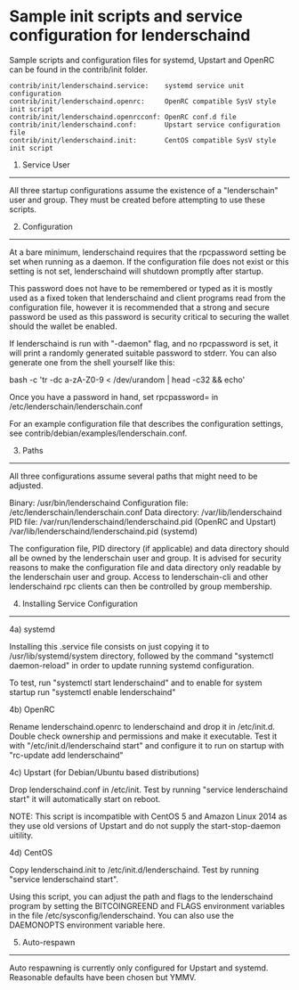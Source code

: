 Sample init scripts and service configuration for lenderschaind
==========================================================

Sample scripts and configuration files for systemd, Upstart and OpenRC
can be found in the contrib/init folder.

    contrib/init/lenderschaind.service:    systemd service unit configuration
    contrib/init/lenderschaind.openrc:     OpenRC compatible SysV style init script
    contrib/init/lenderschaind.openrcconf: OpenRC conf.d file
    contrib/init/lenderschaind.conf:       Upstart service configuration file
    contrib/init/lenderschaind.init:       CentOS compatible SysV style init script

1. Service User
---------------------------------

All three startup configurations assume the existence of a "lenderschain" user
and group.  They must be created before attempting to use these scripts.

2. Configuration
---------------------------------

At a bare minimum, lenderschaind requires that the rpcpassword setting be set
when running as a daemon.  If the configuration file does not exist or this
setting is not set, lenderschaind will shutdown promptly after startup.

This password does not have to be remembered or typed as it is mostly used
as a fixed token that lenderschaind and client programs read from the configuration
file, however it is recommended that a strong and secure password be used
as this password is security critical to securing the wallet should the
wallet be enabled.

If lenderschaind is run with "-daemon" flag, and no rpcpassword is set, it will
print a randomly generated suitable password to stderr.  You can also
generate one from the shell yourself like this:

bash -c 'tr -dc a-zA-Z0-9 < /dev/urandom | head -c32 && echo'

Once you have a password in hand, set rpcpassword= in /etc/lenderschain/lenderschain.conf

For an example configuration file that describes the configuration settings,
see contrib/debian/examples/lenderschain.conf.

3. Paths
---------------------------------

All three configurations assume several paths that might need to be adjusted.

Binary:              /usr/bin/lenderschaind
Configuration file:  /etc/lenderschain/lenderschain.conf
Data directory:      /var/lib/lenderschaind
PID file:            /var/run/lenderschaind/lenderschaind.pid (OpenRC and Upstart)
                     /var/lib/lenderschaind/lenderschaind.pid (systemd)

The configuration file, PID directory (if applicable) and data directory
should all be owned by the lenderschain user and group.  It is advised for security
reasons to make the configuration file and data directory only readable by the
lenderschain user and group.  Access to lenderschain-cli and other lenderschaind rpc clients
can then be controlled by group membership.

4. Installing Service Configuration
-----------------------------------

4a) systemd

Installing this .service file consists on just copying it to
/usr/lib/systemd/system directory, followed by the command
"systemctl daemon-reload" in order to update running systemd configuration.

To test, run "systemctl start lenderschaind" and to enable for system startup run
"systemctl enable lenderschaind"

4b) OpenRC

Rename lenderschaind.openrc to lenderschaind and drop it in /etc/init.d.  Double
check ownership and permissions and make it executable.  Test it with
"/etc/init.d/lenderschaind start" and configure it to run on startup with
"rc-update add lenderschaind"

4c) Upstart (for Debian/Ubuntu based distributions)

Drop lenderschaind.conf in /etc/init.  Test by running "service lenderschaind start"
it will automatically start on reboot.

NOTE: This script is incompatible with CentOS 5 and Amazon Linux 2014 as they
use old versions of Upstart and do not supply the start-stop-daemon uitility.

4d) CentOS

Copy lenderschaind.init to /etc/init.d/lenderschaind. Test by running "service lenderschaind start".

Using this script, you can adjust the path and flags to the lenderschaind program by
setting the BITCOINGREEND and FLAGS environment variables in the file
/etc/sysconfig/lenderschaind. You can also use the DAEMONOPTS environment variable here.

5. Auto-respawn
-----------------------------------

Auto respawning is currently only configured for Upstart and systemd.
Reasonable defaults have been chosen but YMMV.
